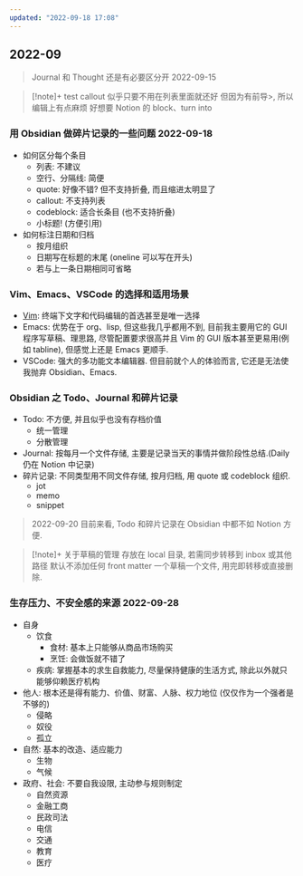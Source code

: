 ```yaml
---
updated: "2022-09-18 17:08"
---
```

## 2022-09

> Journal 和 Thought 还是有必要区分开  2022-09-15

> [!note]+ test callout
> 似乎只要不用在列表里面就还好
> 但因为有前导>, 所以编辑上有点麻烦
> 好想要 Notion 的 block、turn into

### 用 Obsidian 做碎片记录的一些问题  2022-09-18
- 如何区分每个条目
    - 列表: 不建议
    - 空行、分隔线: 简便
    - quote: 好像不错? 但不支持折叠, 而且缩进太明显了
    - callout: 不支持列表
    - codeblock: 适合长条目 (也不支持折叠)
    - 小标题! (方便引用)
- 如何标注日期和归档
    - 按月组织
    - 日期写在标题的末尾 (oneline 可以写在开头)
    - 若与上一条日期相同可省略

### Vim、Emacs、VSCode 的选择和适用场景
- [Vim](../areas/CS/Software/Vim.md): 终端下文字和代码编辑的首选甚至是唯一选择
- Emacs: 优势在于 org、lisp, 但这些我几乎都用不到, 目前我主要用它的 GUI 程序写草稿、理思路, 尽管配置要求很高并且 Vim 的 GUI 版本甚至更易用(例如 tabline), 但感觉上还是 Emacs 更顺手.
- VSCode: 强大的多功能文本编辑器. 但目前就个人的体验而言, 它还是无法使我抛弃 Obsidian、Emacs.

### Obsidian 之 Todo、Journal 和碎片记录
- Todo: 不方便, 并且似乎也没有存档价值
    - 统一管理
    - 分散管理
- Journal: 按每月一个文件存储, 主要是记录当天的事情并做阶段性总结.(Daily 仍在 Notion 中记录)
- 碎片记录: 不同类型用不同文件存储, 按月归档, 用 quote 或 codeblock 组织.
    - jot
    - memo
    - snippet

> 2022-09-20 目前来看, Todo 和碎片记录在 Obsidian 中都不如 Notion 方便.

> [!note]+ 关于草稿的管理
> 存放在 local 目录, 若需同步转移到 inbox 或其他路径
> 默认不添加任何 front matter
> 一个草稿一个文件, 用完即转移或直接删除.

### 生存压力、不安全感的来源  2022-09-28
- 自身
    - 饮食
        - 食材: 基本上只能够从商品市场购买
        - 烹饪: 会做饭就不错了
    - 疾病: 掌握基本的求生自救能力, 尽量保持健康的生活方式, 除此以外就只能够仰赖医疗机构
- 他人: 根本还是得有能力、价值、财富、人脉、权力地位 (仅仅作为一个强者是不够的)
    - 侵略
    - 奴役
    - 孤立
- 自然: 基本的改造、适应能力
    - 生物
    - 气候
- 政府、社会: 不要自我设限, 主动参与规则制定
    - 自然资源
    - 金融工商
    - 民政司法
    - 电信
    - 交通
    - 教育
    - 医疗
